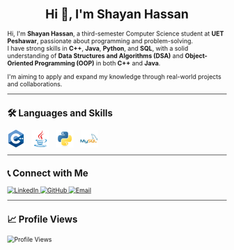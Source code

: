 <h1 align="center">Hi 👋, I'm Shayan Hassan</h1>

Hi, I'm **Shayan Hassan**, a third-semester Computer Science student at **UET Peshawar**, passionate about programming and problem-solving.  
I have strong skills in **C++**, **Java**, **Python**, and **SQL**, with a solid understanding of **Data Structures and Algorithms (DSA)** and **Object-Oriented Programming (OOP)** in both **C++** and **Java**.

I'm aiming to apply and expand my knowledge through real-world projects and collaborations.

---

## 🛠️ Languages and Skills

<p align="left">
  <img src="https://raw.githubusercontent.com/devicons/devicon/master/icons/cplusplus/cplusplus-original.svg" alt="cplusplus" width="40" height="40"/>
  <img width="8" />
  <img src="https://raw.githubusercontent.com/devicons/devicon/master/icons/java/java-original.svg" alt="java" width="40" height="40"/>
  <img width="8" />
  <img src="https://raw.githubusercontent.com/devicons/devicon/master/icons/python/python-original.svg" alt="python" width="40" height="40"/>
  <img width="8" />
  <img src="https://raw.githubusercontent.com/devicons/devicon/master/icons/mysql/mysql-original-wordmark.svg" alt="mysql" width="40" height="40"/>
</p>

---

## 📞 Connect with Me

<p align="left">
  <a href="https://www.linkedin.com/in/shayan-hassan/" target="_blank">
    <img src="https://img.shields.io/badge/LinkedIn-blue?style=for-the-badge&logo=linkedin" alt="LinkedIn" />
  </a>
  <a href="https://github.com/Shayan1064" target="_blank">
    <img src="https://img.shields.io/badge/GitHub-black?style=for-the-badge&logo=github" alt="GitHub" />
  </a>
  <a href="mailto:shayanhassan059@gmail.com" target="_blank">
    <img src="https://img.shields.io/badge/Email-red?style=for-the-badge&logo=gmail" alt="Email" />
  </a>
</p>

---

## 📈 Profile Views

<p align="left">
  <img src="https://komarev.com/ghpvc/?username=Shayan1064&color=blue" alt="Profile Views" />
</p>
